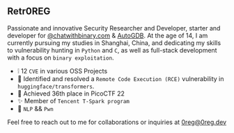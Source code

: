 ## Retr0REG

Passionate and innovative Security Researcher and Developer, starter and developer for [@chatwithbinary.com](https://chatwithbinary.com) & [AutoGDB](https://github.com/retr0reg/AutoGDB). At the age of 14, I am currently pursuing my studies in Shanghai, China, and dedicating my skills to vulnerability hunting in `Python` and `C`, as well as full-stack development with a focus on `binary exploitation`.



- ❕ 12 `CVE` in various OSS Projects
- 🤗 Identified and resolved a `Remote Code Execution (RCE)` vulnerability in `huggingface/transformers`.
- 🚩 Achieved 36th place in PicoCTF 22
- ✨ Member of `Tencent T-Spark program`
- 👀 `NLP` && `Pwn`
  
Feel free to reach out to me for collaborations or inquiries at 0reg@0reg.dev
